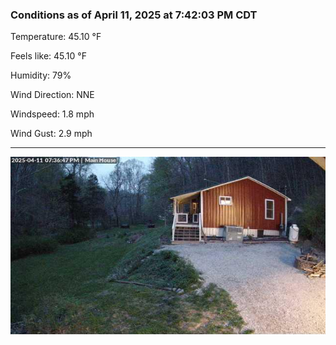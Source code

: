 ### Conditions as of April 11, 2025 at 7:42:03 PM CDT 

Temperature: 45.10 &deg;F

Feels like: 45.10 &deg;F

Humidity: 79%

Wind Direction: NNE

Windspeed: 1.8 mph

Wind Gust: 2.9 mph

---

<img src="./images/latest.jpeg"/>

